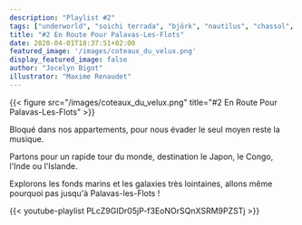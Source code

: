 ```yaml
---
description: "Playlist #2"
tags: ["underworld", "soichi terrada", "björk", "nautilus", "chassol", "ait meslayene", "tabu ley rochereau", "cesar mariano & cia.", "diverso", "meco"]
title: "#2 En Route Pour Palavas-Les-Flots"
date: 2020-04-01T18:37:51+02:00
featured_image: '/images/coteaux_du_velux.png'
display_featured_image: false
author: "Jocelyn Bigot" 
illustrator: "Maxime Renaudet"
---
```


{{< figure src="/images/coteaux_du_velux.png" title="#2 En Route Pour Palavas-Les-Flots" >}}

Bloqué dans nos appartements, pour nous évader le seul moyen reste la musique. 

Partons pour un rapide tour du monde, destination le Japon, le Congo, l'Inde ou l'Islande. 

Explorons les fonds marins et les galaxies très lointaines, allons même pourquoi pas jusqu'à Palavas-les-Flots !

{{< youtube-playlist PLcZ9GIDr05jP-f3EoNOrSQnXSRM9PZSTj >}}